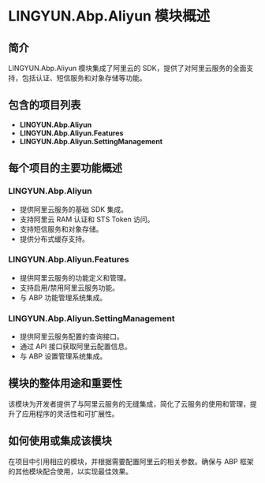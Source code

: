 # LINGYUN.Abp.Aliyun 模块概述

## 简介
LINGYUN.Abp.Aliyun 模块集成了阿里云的 SDK，提供了对阿里云服务的全面支持，包括认证、短信服务和对象存储等功能。

## 包含的项目列表
- **LINGYUN.Abp.Aliyun**
- **LINGYUN.Abp.Aliyun.Features**
- **LINGYUN.Abp.Aliyun.SettingManagement**

## 每个项目的主要功能概述

### LINGYUN.Abp.Aliyun
- 提供阿里云服务的基础 SDK 集成。
- 支持阿里云 RAM 认证和 STS Token 访问。
- 支持短信服务和对象存储。
- 提供分布式缓存支持。

### LINGYUN.Abp.Aliyun.Features
- 提供阿里云服务的功能定义和管理。
- 支持启用/禁用阿里云服务功能。
- 与 ABP 功能管理系统集成。

### LINGYUN.Abp.Aliyun.SettingManagement
- 提供阿里云服务配置的查询接口。
- 通过 API 接口获取阿里云配置信息。
- 与 ABP 设置管理系统集成。

## 模块的整体用途和重要性
该模块为开发者提供了与阿里云服务的无缝集成，简化了云服务的使用和管理，提升了应用程序的灵活性和可扩展性。

## 如何使用或集成该模块
在项目中引用相应的模块，并根据需要配置阿里云的相关参数。确保与 ABP 框架的其他模块配合使用，以实现最佳效果。
